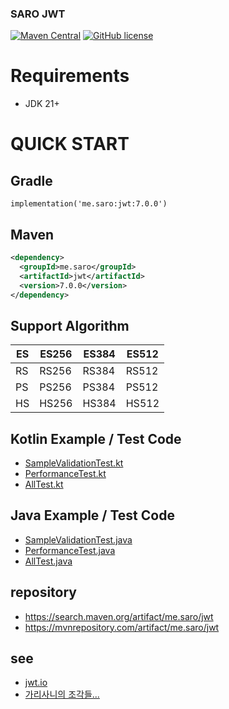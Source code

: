 ### SARO JWT
[![Maven Central](https://maven-badges.herokuapp.com/maven-central/me.saro/jwt/badge.svg)](https://maven-badges.herokuapp.com/maven-central/me.saro/jwt)
[![GitHub license](https://img.shields.io/github/license/saro-lab/jwt.svg)](https://github.com/saro-lab/jwt/blob/master/LICENSE)

# Requirements
- JDK 21+

# QUICK START

## Gradle
```
implementation('me.saro:jwt:7.0.0')
```

## Maven
``` xml
<dependency>
  <groupId>me.saro</groupId>
  <artifactId>jwt</artifactId>
  <version>7.0.0</version>
</dependency>
```

## Support Algorithm
| ES | ES256 | ES384 | ES512 |
|----|-------|-------|-------|
| RS | RS256 | RS384 | RS512 |
| PS | PS256 | PS384 | PS512 |
| HS | HS256 | HS384 | HS512 |


## Kotlin Example / Test Code
- [SampleValidationTest.kt](src/test/kotlin/me/saro/jwt/kotlin/SampleValidationTest.kt)
- [PerformanceTest.kt](src/test/kotlin/me/saro/jwt/kotlin/PerformanceTest.kt)
- [AllTest.kt](src/test/kotlin/me/saro/jwt/kotlin/AllTest.kt)


## Java Example / Test Code
- [SampleValidationTest.java](src/test/java/me/saro/jwt/java/SampleValidationTest.java)
- [PerformanceTest.java](src/test/java/me/saro/jwt/java/PerformanceTest.java)
- [AllTest.java](src/test/java/me/saro/jwt/java/AllTest.java)

## repository
- https://search.maven.org/artifact/me.saro/jwt
- https://mvnrepository.com/artifact/me.saro/jwt

## see
- [jwt.io](https://jwt.io)
- [가리사니의 조각들...](https://gs.saro.me)

